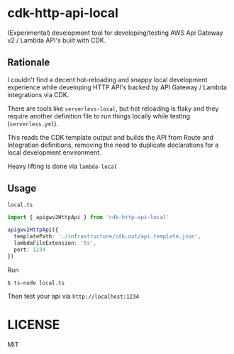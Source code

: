 # cdk-http-api-local

(Experimental) development tool for developing/testing AWS Api Gateway v2 / Lambda API's built with CDK.

## Rationale

I couldn't find a decent hot-reloading and snappy local development experience while developing HTTP API's backed by API Gateway / Lambda integrations via CDK.

There are tools like `serverless-local`, but hot reloading is flaky and they require another definition file to run things locally while testing (`serverless.yml`).

This reads the CDK template output and builds the API from Route and Integration definitions, removing the need to duplicate declarations for a local development environment.

Heavy lifting is done via `lambda-local`

## Usage

`local.ts`
```ts
import { apigwv2HttpApi } from 'cdk-http-api-local'

apigwv2HttpApi({
  templatePath: './infrastructure/cdk.out/api.template.json',
  lambdaFileExtension: 'ts',
  port: 1234
})
```

Run 

```
$ ts-node local.ts
````

Then test your api via `http://localhost:1234`

# LICENSE

MIT